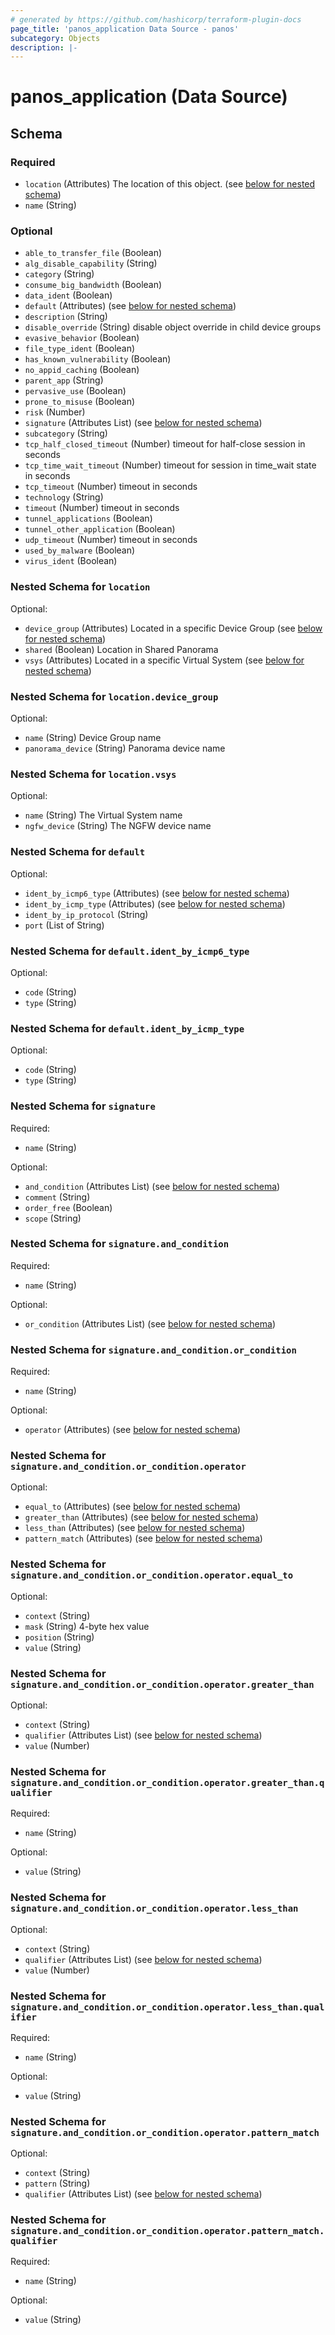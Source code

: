 ```yaml
---
# generated by https://github.com/hashicorp/terraform-plugin-docs
page_title: 'panos_application Data Source - panos'
subcategory: Objects
description: |-
---
```


# panos_application (Data Source)

<!-- schema generated by tfplugindocs -->

## Schema

### Required

- `location` (Attributes) The location of this object. (see [below for nested schema](#nestedatt--location))
- `name` (String)

### Optional

- `able_to_transfer_file` (Boolean)
- `alg_disable_capability` (String)
- `category` (String)
- `consume_big_bandwidth` (Boolean)
- `data_ident` (Boolean)
- `default` (Attributes) (see [below for nested schema](#nestedatt--default))
- `description` (String)
- `disable_override` (String) disable object override in child device groups
- `evasive_behavior` (Boolean)
- `file_type_ident` (Boolean)
- `has_known_vulnerability` (Boolean)
- `no_appid_caching` (Boolean)
- `parent_app` (String)
- `pervasive_use` (Boolean)
- `prone_to_misuse` (Boolean)
- `risk` (Number)
- `signature` (Attributes List) (see [below for nested schema](#nestedatt--signature))
- `subcategory` (String)
- `tcp_half_closed_timeout` (Number) timeout for half-close session in seconds
- `tcp_time_wait_timeout` (Number) timeout for session in time_wait state in seconds
- `tcp_timeout` (Number) timeout in seconds
- `technology` (String)
- `timeout` (Number) timeout in seconds
- `tunnel_applications` (Boolean)
- `tunnel_other_application` (Boolean)
- `udp_timeout` (Number) timeout in seconds
- `used_by_malware` (Boolean)
- `virus_ident` (Boolean)

<a id="nestedatt--location"></a>

### Nested Schema for `location`

Optional:

- `device_group` (Attributes) Located in a specific Device Group (see [below for nested schema](#nestedatt--location--device_group))
- `shared` (Boolean) Location in Shared Panorama
- `vsys` (Attributes) Located in a specific Virtual System (see [below for nested schema](#nestedatt--location--vsys))

<a id="nestedatt--location--device_group"></a>

### Nested Schema for `location.device_group`

Optional:

- `name` (String) Device Group name
- `panorama_device` (String) Panorama device name

<a id="nestedatt--location--vsys"></a>

### Nested Schema for `location.vsys`

Optional:

- `name` (String) The Virtual System name
- `ngfw_device` (String) The NGFW device name

<a id="nestedatt--default"></a>

### Nested Schema for `default`

Optional:

- `ident_by_icmp6_type` (Attributes) (see [below for nested schema](#nestedatt--default--ident_by_icmp6_type))
- `ident_by_icmp_type` (Attributes) (see [below for nested schema](#nestedatt--default--ident_by_icmp_type))
- `ident_by_ip_protocol` (String)
- `port` (List of String)

<a id="nestedatt--default--ident_by_icmp6_type"></a>

### Nested Schema for `default.ident_by_icmp6_type`

Optional:

- `code` (String)
- `type` (String)

<a id="nestedatt--default--ident_by_icmp_type"></a>

### Nested Schema for `default.ident_by_icmp_type`

Optional:

- `code` (String)
- `type` (String)

<a id="nestedatt--signature"></a>

### Nested Schema for `signature`

Required:

- `name` (String)

Optional:

- `and_condition` (Attributes List) (see [below for nested schema](#nestedatt--signature--and_condition))
- `comment` (String)
- `order_free` (Boolean)
- `scope` (String)

<a id="nestedatt--signature--and_condition"></a>

### Nested Schema for `signature.and_condition`

Required:

- `name` (String)

Optional:

- `or_condition` (Attributes List) (see [below for nested schema](#nestedatt--signature--and_condition--or_condition))

<a id="nestedatt--signature--and_condition--or_condition"></a>

### Nested Schema for `signature.and_condition.or_condition`

Required:

- `name` (String)

Optional:

- `operator` (Attributes) (see [below for nested schema](#nestedatt--signature--and_condition--or_condition--operator))

<a id="nestedatt--signature--and_condition--or_condition--operator"></a>

### Nested Schema for `signature.and_condition.or_condition.operator`

Optional:

- `equal_to` (Attributes) (see [below for nested schema](#nestedatt--signature--and_condition--or_condition--operator--equal_to))
- `greater_than` (Attributes) (see [below for nested schema](#nestedatt--signature--and_condition--or_condition--operator--greater_than))
- `less_than` (Attributes) (see [below for nested schema](#nestedatt--signature--and_condition--or_condition--operator--less_than))
- `pattern_match` (Attributes) (see [below for nested schema](#nestedatt--signature--and_condition--or_condition--operator--pattern_match))

<a id="nestedatt--signature--and_condition--or_condition--operator--equal_to"></a>

### Nested Schema for `signature.and_condition.or_condition.operator.equal_to`

Optional:

- `context` (String)
- `mask` (String) 4-byte hex value
- `position` (String)
- `value` (String)

<a id="nestedatt--signature--and_condition--or_condition--operator--greater_than"></a>

### Nested Schema for `signature.and_condition.or_condition.operator.greater_than`

Optional:

- `context` (String)
- `qualifier` (Attributes List) (see [below for nested schema](#nestedatt--signature--and_condition--or_condition--operator--greater_than--qualifier))
- `value` (Number)

<a id="nestedatt--signature--and_condition--or_condition--operator--greater_than--qualifier"></a>

### Nested Schema for `signature.and_condition.or_condition.operator.greater_than.qualifier`

Required:

- `name` (String)

Optional:

- `value` (String)

<a id="nestedatt--signature--and_condition--or_condition--operator--less_than"></a>

### Nested Schema for `signature.and_condition.or_condition.operator.less_than`

Optional:

- `context` (String)
- `qualifier` (Attributes List) (see [below for nested schema](#nestedatt--signature--and_condition--or_condition--operator--less_than--qualifier))
- `value` (Number)

<a id="nestedatt--signature--and_condition--or_condition--operator--less_than--qualifier"></a>

### Nested Schema for `signature.and_condition.or_condition.operator.less_than.qualifier`

Required:

- `name` (String)

Optional:

- `value` (String)

<a id="nestedatt--signature--and_condition--or_condition--operator--pattern_match"></a>

### Nested Schema for `signature.and_condition.or_condition.operator.pattern_match`

Optional:

- `context` (String)
- `pattern` (String)
- `qualifier` (Attributes List) (see [below for nested schema](#nestedatt--signature--and_condition--or_condition--operator--pattern_match--qualifier))

<a id="nestedatt--signature--and_condition--or_condition--operator--pattern_match--qualifier"></a>

### Nested Schema for `signature.and_condition.or_condition.operator.pattern_match.qualifier`

Required:

- `name` (String)

Optional:

- `value` (String)